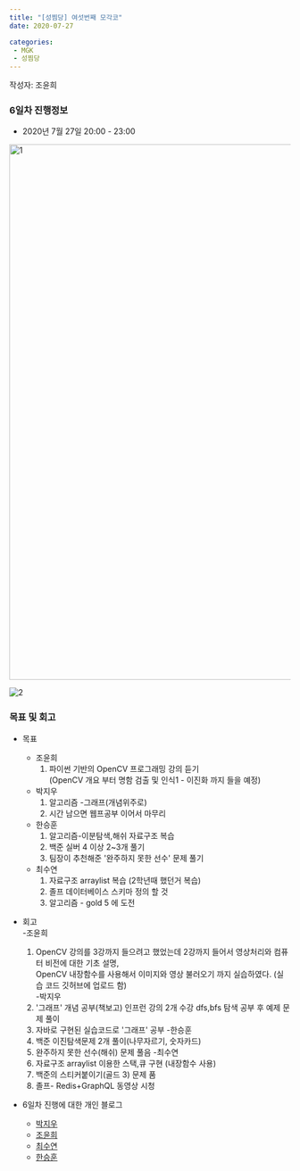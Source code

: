 ```yaml
---
title: "[성찜당] 여섯번째 모각코"
date: 2020-07-27

categories: 
 - MGK
 - 성찜당
--- 
```


작성자: 조윤희

### 6일차 진행정보  


+ 2020년 7월 27일 20:00 - 23:00  
<img width="960" alt="1" src="https://user-images.githubusercontent.com/26339800/88536845-7278db80-d047-11ea-89b8-0e0e312d75cb.png">  

![2](https://user-images.githubusercontent.com/26339800/88536815-67be4680-d047-11ea-9fa2-1dca83172f0b.jpg)  



### 목표 및 회고  
+ 목표  
  - 조윤희
    1. 파이썬 기반의 OpenCV 프로그래밍 강의 듣기  
    (OpenCV 개요 부터 명함 검출 및 인식1 - 이진화 까지 들을 예정)
  - 박지우
    1. 알고리즘 -그래프(개념위주로)
    2. 시간 남으면 웹프공부 이어서 마무리
  - 한승훈
    1. 알고리즘-이분탐색,해쉬 자료구조 복습
    2. 백준 실버 4 이상 2~3개 풀기
    3. 팀장이 추천해준 '완주하지 못한 선수' 문제 풀기
  - 최수연
    1. 자료구조 arraylist 복습 (2학년때 했던거 복습)
    2. 졸프 데이터베이스 스키마 정의 할 것
    3. 알고리즘 - gold 5 에 도전 

  
    
+ 회고  
 -조윤희
  1. OpenCV 강의를 3강까지 들으려고 했었는데 2강까지 들어서 영상처리와 컴퓨터 비전에 대한 기초 설명,  
     OpenCV 내장함수를 사용해서 이미지와 영상 불러오기 까지 실습하였다. (실습 코드 깃허브에 업로드 함)  
 -박지우
  1. '그래프' 개념 공부(책보고) 인프런 강의 2개 수강 dfs,bfs 탐색 공부 후 예제 문제 풀이
  2. 자바로 구현된 실습코드로 '그래프' 공부
 -한승훈
  1. 백준 이진탐색문제 2개 풀이(나무자르기, 숫자카드)
  2. 완주하지 못한 선수(해쉬) 문제 풀음 
 -최수연
  1. 자료구조 arraylist 이용한 스택,큐 구현 (내장함수 사용)
  2. 백준의 스티커붙이기(골드 3) 문제 품
  3. 졸프- Redis+GraphQL 동영상 시청
 
   
   
+ 6일차 진행에 대한 개인 블로그  
  - [박지우](https://jwpark6.github.io/day6/)  
  - [조윤희](https://uni2237.github.io/mgc/mgc06/)  
  - [최수연](https://suyeonchoi.github.io/mgk/%EB%AA%A8%EA%B0%81%EC%BD%94/seventh-mgk-post/)  
  - [한승훈](https://gooriiie.github.io/%EB%AA%A8%EA%B0%81%EC%BD%94-6%EC%A3%BC%EC%B0%A8-%EB%AA%A9%ED%91%9C%EC%99%80-%ED%9A%8C%EA%B3%A0/)
  
